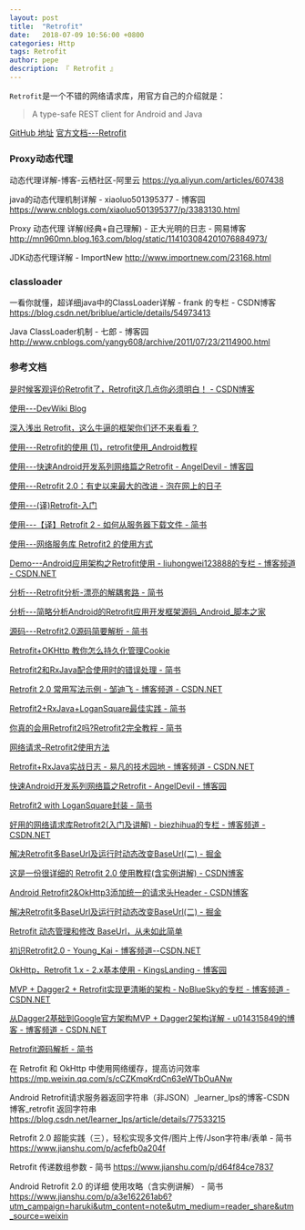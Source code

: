 ```yaml
---
layout: post
title:  "Retrofit"
date:   2018-07-09 10:56:00 +0800
categories: Http
tags: Retrofit
author: pepe
description: 『 Retrofit 』
---
```



`Retrofit`是一个不错的网络请求库，用官方自己的介绍就是：

> A type-safe REST client for Android and Java

[GitHub 地址](https://github.com/square/retrofit)
[官方文档---Retrofit](http://square.github.io/retrofit/)




### **Proxy动态代理**

动态代理详解-博客-云栖社区-阿里云
https://yq.aliyun.com/articles/607438

java的动态代理机制详解 - xiaoluo501395377 - 博客园
https://www.cnblogs.com/xiaoluo501395377/p/3383130.html


Proxy 动态代理 详解(经典+自己理解) - 正大光明的日志 - 网易博客
http://mn960mn.blog.163.com/blog/static/114103084201076884973/

JDK动态代理详解 - ImportNew
http://www.importnew.com/23168.html


### **classloader**

一看你就懂，超详细java中的ClassLoader详解 - frank 的专栏 - CSDN博客
https://blog.csdn.net/briblue/article/details/54973413

Java ClassLoader机制 - 七郎 - 博客园
http://www.cnblogs.com/yangy608/archive/2011/07/23/2114900.html


### 参考文档

[是时候客观评价Retrofit了，Retrofit这几点你必须明白！ - CSDN博客](https://blog.csdn.net/sk719887916/article/details/53613263)

[使用---DevWiki Blog](http://blog.devwiki.net/)

[深入浅出 Retrofit，这么牛逼的框架你们还不来看看？](http://mp.weixin.qq.com/s?__biz=MzA3NTYzODYzMg==&mid=2653577186&idx=1&sn=1a5f6369faeb22b4b68ea39f25020d28&scene=23&srcid=0602lyFlbss6ll2bMfyS0HBH#rd)



[使用---Retrofit的使用 (1)，retrofit使用_Android教程 ](http://www.bkjia.com/Androidjc/1086836.html)

[使用---快速Android开发系列网络篇之Retrofit - AngelDevil - 博客园](http://www.cnblogs.com/angeldevil/p/3757335.html)

[使用---Retrofit 2.0：有史以来最大的改进 - 泡在网上的日子](http://www.jcodecraeer.com/a/anzhuokaifa/androidkaifa/2015/0915/3460.html)

[使用---(译)Retrofit-入门](http://itxuye.com/retrofit-getting-started-and-android-client.html?utm_source=tuicool&utm_medium=referral)

[使用---【译】Retrofit 2 - 如何从服务器下载文件 - 简书](http://www.jianshu.com/p/92bb85fc07e8)

[使用---网络服务库 Retrofit2 的使用方式](http://www.wangchenlong.org/2016/03/16/1602/use-retrofit-first/)


[Demo---Android应用架构之Retrofit使用 - liuhongwei123888的专栏 - 博客频道 - CSDN.NET](http://blog.csdn.net/liuhongwei123888/article/details/50375283)

[分析---Retrofit分析-漂亮的解耦套路 - 简书](http://www.jianshu.com/p/45cb536be2f4?utm_campaign=maleskine&utm_content=note&utm_medium=reader_share&utm_source=weixin&from=timeline&isappinstalled=0)

[分析---简略分析Android的Retrofit应用开发框架源码_Android_脚本之家](http://www.jb51.net/article/79732.htm)


[源码---Retrofit2.0源码简要解析 - 简书](http://www.jianshu.com/p/69a3aff6bfac)

[Retrofit+OKHttp 教你怎么持久化管理Cookie](http://m.blog.csdn.net/article/details?id=51345386)

[Retrofit2和RxJava配合使用时的错误处理 - 简书](http://www.jianshu.com/p/086aeb9a4ee2?utm_campaign=hugo&utm_medium=reader_share&utm_content=note&utm_source=qq)

[Retrofit 2.0 常用写法示例 - 邹迪飞 - 博客频道 - CSDN.NET](http://blog.csdn.net/zoudifei/article/details/50737546)

[Retrofit2+RxJava+LoganSquare最佳实践 - 简书](http://www.jianshu.com/p/0d81ca9dc91f)

[你真的会用Retrofit2吗?Retrofit2完全教程 - 简书](http://www.jianshu.com/p/308f3c54abdd)

[网络请求–Retrofit2使用方法](https://mp.weixin.qq.com/s?__biz=MzA4NDM2MjAwNw==&mid=401697701&idx=1&sn=448b8606b016bfd2fa6a12bb963548b2&scene=1&srcid=0309YbdqCFlu7YgefevjB35z&key=710a5d99946419d90af29c75988e07a9474f3955d4668c6cc1f36b4603c090bb57bf4fe8a7cfefaf2711988524e98545&ascene=0&uin=MjI1NTE5NDA2Mw==)

[Retrofit+RxJava实战日志 - 易凡的技术园地 - 博客频道 - CSDN.NET](http://blog.csdn.net/efan006/article/category/6074519)

[快速Android开发系列网络篇之Retrofit - AngelDevil - 博客园](http://www.cnblogs.com/angeldevil/p/3757335.html)

[Retrofit2 with LoganSquare封装 - 简书](http://www.jianshu.com/p/42eacc6d5188)

[好用的网络请求库Retrofit2(入门及讲解) - biezhihua的专栏 - 博客频道 - CSDN.NET](http://blog.csdn.net/biezhihua/article/details/49232289)

[解决Retrofit多BaseUrl及运行时动态改变BaseUrl(二) - 掘金](https://juejin.im/post/5b42aa98f265da0f82021350)

[这是一份很详细的 Retrofit 2.0 使用教程(含实例讲解) - CSDN博客](https://blog.csdn.net/carson_ho/article/details/73732076)

[Android Retrofit2&OkHttp3添加统一的请求头Header - CSDN博客](https://blog.csdn.net/jdsjlzx/article/details/51578231)

[解决Retrofit多BaseUrl及运行时动态改变BaseUrl(二) - 掘金](https://juejin.im/post/5b42aa98f265da0f82021350)

[Retrofit 动态管理和修改 BaseUrl，从未如此简单](https://mp.weixin.qq.com/s/Hy9wflrtIJjo9F-w0tGZuQ)

[初识Retrofit2.0  -  Young_Kai  - 博客频道--CSDN.NET](http://blog.csdn.net/tyk0910/article/details/51769834)

[OkHttp，Retrofit 1.x  -  2.x基本使用 -  KingsLanding  - 博客园](http://www.cnblogs.com/zhuyp1015/p/5171066.html)

[MVP + Dagger2 + Retrofit实现更清晰的架构 -  NoBlueSky的专栏 - 博客频道 -  CSDN.NET](http://blog.csdn.net/tiankong1206/article/details/46486401)

[从Dagger2基础到Google官方架构MVP + Dagger2架构详解 -  u014315849的博客 - 博客频道 -  CSDN.NET](http://blog.csdn.net/u014315849/article/details/51566388)

[Retrofit源码解析 - 简书](http://www.jianshu.com/p/7a56b08a42ec)

在 Retrofit 和 OkHttp 中使用网络缓存，提高访问效率
https://mp.weixin.qq.com/s/cCZKmqKrdCn63eWTbOuANw

Android Retrofit请求服务器返回字符串（非JSON）_learner_lps的博客-CSDN博客_retrofit 返回字符串
https://blog.csdn.net/learner_lps/article/details/77533215

Retrofit 2.0 超能实践（三），轻松实现多文件/图片上传/Json字符串/表单 - 简书
https://www.jianshu.com/p/acfefb0a204f

Retrofit 传递数组参数 - 简书
https://www.jianshu.com/p/d64f84ce7837

Android Retrofit 2.0 的详细 使用攻略（含实例讲解） - 简书
https://www.jianshu.com/p/a3e162261ab6?utm_campaign=haruki&utm_content=note&utm_medium=reader_share&utm_source=weixin






















